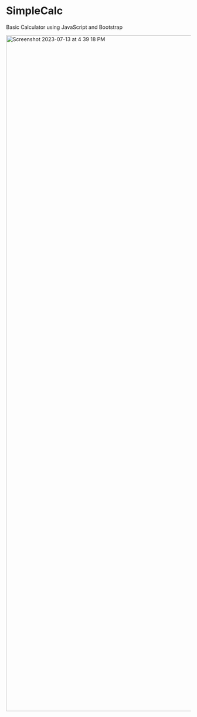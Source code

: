 # SimpleCalc

Basic Calculator using JavaScript and Bootstrap
                                                 
                                                 
<img width="1840" alt="Screenshot 2023-07-13 at 4 39 18 PM" src="https://github.com/TereV32/SimpleCalc/assets/63677685/e6c3bfc6-9162-4b48-b046-793a927d58a9">
